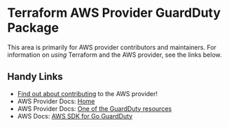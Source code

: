# Terraform AWS Provider GuardDuty Package

This area is primarily for AWS provider contributors and maintainers. For information on _using_ Terraform and the AWS provider, see the links below.


## Handy Links
* [Find out about contributing](../../../docs/contributing) to the AWS provider!
* AWS Provider Docs: [Home](https://registry.terraform.io/providers/hashicorp/aws/latest/docs)
* AWS Provider Docs: [One of the GuardDuty resources](https://registry.terraform.io/providers/hashicorp/aws/latest/docs/resources/guardduty_detector)
* AWS Docs: [AWS SDK for Go GuardDuty](https://docs.aws.amazon.com/sdk-for-go/api/service/guardduty/)
